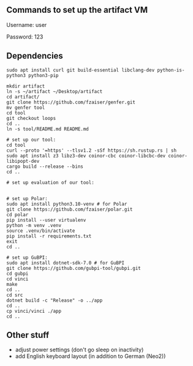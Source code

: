 ## Commands to set up the artifact VM

Username: user

Password: 123

## Dependencies

```shell
sudo apt install curl git build-essential libclang-dev python-is-python3 python3-pip

mkdir artifact
ln -s ~/artifact ~/Desktop/artifact
cd artifact/
git clone https://github.com/fzaiser/genfer.git
mv genfer tool
cd tool
git checkout loops
cd ..
ln -s tool/README.md README.md

# set up our tool:
cd tool
curl --proto '=https' --tlsv1.2 -sSf https://sh.rustup.rs | sh
sudo apt install z3 libz3-dev coinor-cbc coinor-libcbc-dev coinor-libipopt-dev
cargo build --release --bins
cd ..

# set up evaluation of our tool:


# set up Polar:
sudo apt install python3.10-venv # for Polar
git clone https://github.com/fzaiser/polar.git
cd polar
pip install --user virtualenv
python -m venv .venv
source .venv/bin/activate
pip install -r requirements.txt
exit
cd ..

# set up GuBPI:
sudo apt install dotnet-sdk-7.0 # for GuBPI
git clone https://github.com/gubpi-tool/gubpi.git
cd gubpi
cd vinci
make
cd ..
cd src
dotnet build -c "Release" -o ../app
cd ..
cp vinci/vinci ./app
cd ..
```

## Other stuff

* adjust power settings (don't go sleep on inactivity)
* add English keyboard layout (in addition to German (Neo2))
